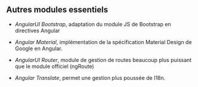 ## Autres modules essentiels

* *AngularUI Bootstrap*, adaptation du module JS de Bootstrap en directives Angular

* *Angular Material*, implémentation de la spécification Material Design de Google en Angular.

* *AngularUI Router*, module de gestion de routes beaucoup plus puissant que le module officiel (ngRoute)

* *Angular Translate*, permet une gestion plus poussée de I18n.
